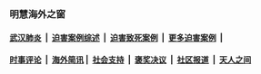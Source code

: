 
### 明慧海外之窗

####  [武汉肺炎](indexes/365.md?t=01221200) &nbsp;|&nbsp;  [迫害案例综述](indexes/328.md?t=01221200) &nbsp;|&nbsp; [迫害致死案例](indexes/277.md?t=01221200)  &nbsp;|&nbsp; [更多迫害案例](indexes/81.md?t=01221200)  &nbsp;|&nbsp; 
####  [时事评论](indexes/251.md?t=01221200) &nbsp;|&nbsp; [海外简讯](indexes/245.md?t=01221200)&nbsp;|&nbsp;  [社会支持](indexes/140.md?t=01221200) &nbsp;|&nbsp; [褒奖决议](indexes/282.md?t=01221200) &nbsp;|&nbsp; [社区报道](indexes/91.md?t=01221200)  &nbsp;|&nbsp; [天人之间](indexes/78.md?t=01221200) 

